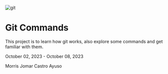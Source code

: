 <p>
  <img src="https://res.cloudinary.com/practicaldev/image/fetch/s--9SbFb0NX--/c_imagga_scale,f_auto,fl_progressive,h_420,q_auto,w_1000/https://www.cloudsavvyit.com/thumbcache/0/0/5b8ff1fbf94a3ecddbaa8db6b389c09a/p/uploads/2019/10/e713ed70-1.png" alt="git">
</p>

# Git Commands

This project is to learn how git works, also explore some commands and get familiar with them.

October 02, 2023 - October 08, 2023

Morris Jomar Castro Ayuso
